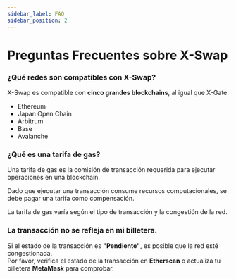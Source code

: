```yaml
---
sidebar_label: FAQ
sidebar_position: 2
---
```


# Preguntas Frecuentes sobre X-Swap

### **¿Qué redes son compatibles con X-Swap?**

X-Swap es compatible con **cinco grandes blockchains**, al igual que X-Gate:

- Ethereum
- Japan Open Chain
- Arbitrum
- Base
- Avalanche

### **¿Qué es una tarifa de gas?**

Una tarifa de gas es la comisión de transacción requerida para ejecutar operaciones en una blockchain.

Dado que ejecutar una transacción consume recursos computacionales, se debe pagar una tarifa como compensación.

La tarifa de gas varía según el tipo de transacción y la congestión de la red.

### **La transacción no se refleja en mi billetera.**

Si el estado de la transacción es **"Pendiente"**, es posible que la red esté congestionada.  
Por favor, verifica el estado de la transacción en **Etherscan** o actualiza tu billetera **MetaMask** para comprobar.